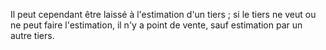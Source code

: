 Il peut cependant être laissé à l'estimation d'un tiers ; si le tiers ne veut ou ne peut faire l'estimation, il n'y a point de vente, sauf estimation par un autre tiers.


  

  
